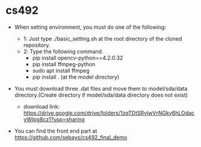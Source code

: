 # cs492

- When setting environment, you must do one of the following:
	- 1: Just type ./basic_setting.sh at the root directory of the cloned repository.
	- 2: Type the following command.
		- pip install opencv-python==4.2.0.32
		- pip install ffmpeg-python
		- sudo apt install ffmpeg
		- pip install .    (at the model directory)

- You must download three .dat files and move them to model/sda/data directory.(Create directory if model/sda/data directory does not exist)
	- download link: https://drive.google.com/drive/folders/1zqTDtSRylwVrNGky6hLOdacyWIpg8cz1?usp=sharing

- You can find the front end part at https://github.com/sebays/cs492_final_demo

